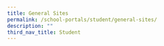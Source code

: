```yaml
---
title: General Sites
permalink: /school-portals/student/general-sites/
description: ""
third_nav_title: Student
---
```

